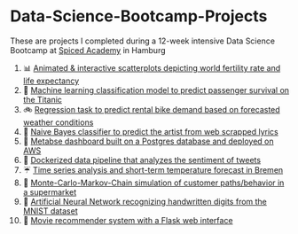 # Data-Science-Bootcamp-Projects
These are projects I completed during a 12-week intensive Data Science Bootcamp at [Spiced Academy](https://www.spiced-academy.com/en/program/data-science) in Hamburg

1. :bar_chart: [Animated & interactive scatterplots depicting world fertility rate and life expectancy](https://github.com/pbamoo/Data-Science-Bootcamp-Projects/tree/main/Week1_Visual_Data_Analysis)
2. :ship: [Machine learning classification model to predict passenger survival on the Titanic](https://github.com/pbamoo/Data-Science-Bootcamp-Projects/tree/main/Week2_Classifiction)
3. :bike: [Regression task to predict rental bike demand based on forecasted weather conditions](https://github.com/pbamoo/Data-Science-Bootcamp-Projects/tree/main/Week3_Regression)
4. :musical_note: [Naive Bayes classifier to predict the artist from web scrapped lyrics](https://github.com/pbamoo/Data-Science-Bootcamp-Projects/tree/main/Week4_Text_Classification)
5. :elephant: [Metabse dashboard built on a Postgres database and deployed on AWS](https://github.com/pbamoo/Data-Science-Bootcamp-Projects/tree/main/Week5_Dashboard)
6. :whale: [Dockerized data pipeline that analyzes the sentiment of tweets](https://github.com/pbamoo/Data-Science-Bootcamp-Projects/tree/main/Week6_Data_Pipeline)
7. :umbrella: [Time series analysis and short-term temperature forecast in Bremen](https://github.com/pbamoo/Data-Science-Bootcamp-Projects/tree/main/Week7_Time_Series_Analysis)
8. :convenience_store: [Monte-Carlo-Markov-Chain simulation of customer paths/behavior in a supermarket](https://github.com/pbamoo/Data-Science-Bootcamp-Projects/tree/main/Week8_Markov_Simulation)
9. :1234: [Artificial Neural Network recognizing handwritten digits from the MNIST dataset](https://github.com/pbamoo/Data-Science-Bootcamp-Projects/tree/main/Week9_Deep_Learning)
10. :movie_camera: [Movie recommender system with a Flask web interface](https://github.com/pbamoo/Data-Science-Bootcamp-Projects/tree/main/Week10_Recommender_Systems)
